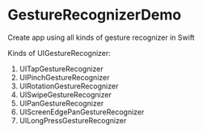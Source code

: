 # GestureRecognizerDemo
Create app using all kinds of gesture recognizer in Swift

Kinds of UIGestureRecognizer: 
1. UITapGestureRecognizer
2. UIPinchGestureRecognizer
3. UIRotationGestureRecognizer
4. UISwipeGestureRecognizer
5. UIPanGestureRecognizer
6. UIScreenEdgePanGestureRecognizer
7. UILongPressGestureRecognizer

